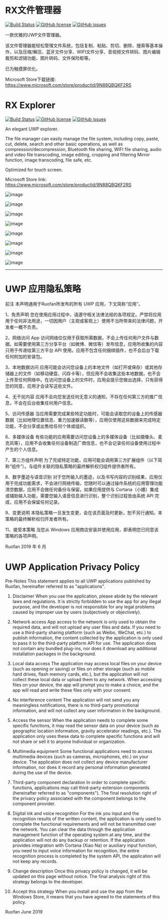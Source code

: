 # RX文件管理器

[![Build Status](https://dev.azure.com/zhuxb711/RX-Explorer/_apis/build/status/zhuxb711.RX-Explorer?branchName=master)](https://dev.azure.com/zhuxb711/RX-Explorer/_build/latest?definitionId=1&branchName=master) [![GitHub license](https://img.shields.io/github/license/zhuxb711/RX-Explorer?color=%2340C0D0&label=License)](https://github.com/zhuxb711/RX-Explorer/blob/master/LICENSE) [![GitHub issues](https://img.shields.io/github/issues/zhuxb711/RX-Explorer?color=orange&label=Issues)](https://github.com/zhuxb711/RX-Explorer/issues)

一款优雅的UWP文件管理器。

该文件管理器能轻松管理文件系统，包括复制、粘贴、剪切、删除、搜索等基本操作，以及压缩/解压、蓝牙文件分享、WIFI文件分享、音视频文件转码、图片编辑裁剪和滤镜功能、图片转码、文件保险柜等。

已为触摸屏优化。

Microsoft Store下载链接: https://www.microsoft.com/store/productId/9N88QBQKF2RS

# RX Explorer

[![Build Status](https://dev.azure.com/zhuxb711/RX-Explorer/_apis/build/status/zhuxb711.RX-Explorer?branchName=master)](https://dev.azure.com/zhuxb711/RX-Explorer/_build/latest?definitionId=1&branchName=master) [![GitHub license](https://img.shields.io/github/license/zhuxb711/RX-Explorer?color=%2340C0D0&label=License)](https://github.com/zhuxb711/RX-Explorer/blob/master/LICENSE) [![GitHub issues](https://img.shields.io/github/issues/zhuxb711/RX-Explorer?color=orange&label=Issues)](https://github.com/zhuxb711/RX-Explorer/issues)

An elegant UWP explorer.

The file manager can easily manage the file system, including copy, paste, cut, delete, search and other basic operations, as well as compression/decompression, Bluetooth file sharing, WIFI file sharing, audio and video file transcoding, image editing, cropping and filtering Mirror function, image transcoding, file safe, etc.

Optimized for touch screen.

Microsoft Store link: https://www.microsoft.com/store/productId/9N88QBQKF2RS

![image](https://github.com/zhuxb711/RX-Explorer/blob/master/RX_Explorer/Assets/Github-Intro1.png)

![image](https://github.com/zhuxb711/RX-Explorer/blob/master/RX_Explorer/Assets/Github-Intro2.png)

![image](https://github.com/zhuxb711/RX-Explorer/blob/master/RX_Explorer/Assets/Github-Intro3.png)

![image](https://github.com/zhuxb711/RX-Explorer/blob/master/RX_Explorer/Assets/Github-Intro4.png)

![image](https://github.com/zhuxb711/RX-Explorer/blob/master/RX_Explorer/Assets/Github-Intro5.png)

![image](https://github.com/zhuxb711/RX-Explorer/blob/master/RX_Explorer/Assets/Github-Intro6.png)

![image](https://github.com/zhuxb711/RX-Explorer/blob/master/RX_Explorer/Assets/Github-Intro7.png)

![image](https://github.com/zhuxb711/RX-Explorer/blob/master/RX_Explorer/Assets/Github-Intro8.png)

*****

# UWP 应用隐私策略
前注  本声明通用于Ruofan所发布的所有 UWP 应用，下文简称“应用”。

1、免责声明
您在使用应用过程中，请遵守相关法律法规的各项规定。严禁将应用用于任何非法用途，一切因用户（主观或客观上）使用不当所带来的法律问题，开发者一概不负责。

2、网络访问
App 访问网络仅仅用于获取所需数据，不会上传任何用户文件与数据。如需要使用第三方分享平台（如微博、微信等）发布信息，应用所收集的内容只用于传递给第三方平台 API 使用。应用不包含任何捆绑插件，也不会后台下载任何附加的安装包。

3、本地数据访问
应用可能会访问您设备上的本地文件（如打开或保存）或其他存储器上的文件（如移动硬盘、闪存卡等），但应用不会收集这些本地数据，也不会上传至任何网络中。在访问您设备上的文件时，应用会提示您做出选择，只有获得您的同意，应用才会读写这些文件。

4、无干扰内容
应用不会向您发送任何无意义的通知，不存在任何第三方的推广信息，不会在后台收集任何用户信息。

5、访问传感器
当应用需要完成某些特定功能时，可能会读取您的设备上的传感器数据（比如地理位置信息、重力加速器读数等），应用仅使用这些数据来完成特定功能，不会分享或出售给任何个体或组织。

6、多媒体设备
有些功能的应用需要访问您设备上的多媒体设备（比如摄像头、麦克风等），应用不会收集任何设备制造厂商信息，也不会记录任何设备使用过程中产生的个人信息。

7、第三方组件声明
为了完成特定功能，应用可能会调用第三方扩展组件（以下简称“组件”）。与组件关联的隐私策略的最终解析权归组件提供者所有。

8、数字墨迹与语音识别
对于您所输入的墨迹，以及书写内容的识别结果，应用仅用于完成功能需求，不会进行网络传输，您随时可以通过操作系统的应用管理功能清空数据，应用不会做任何备份与保留。如果应用提供与 Cortana（小娜）集成或辅助输入功能，需要您输入语音信息进行识别，整个识别过程皆由系统 API 完成，应用不会保留任何记录。

9、变更说明
本隐私策略一旦发生变更，会在该页面及时更新，恕不另行通知。本策略的最终解析权归开发者所有。

11、接受本策略
当您从 Windows 应用商店安装并使用应用，即表明您已同意该策略的各项声明。

Ruofan
2019 年 6 月   

# UWP Application Privacy Policy
Pre-Notes This statement applies to all UWP applications published by Ruofan, hereinafter referred to as "applications".

1. Disclaimer
When you use the application, please abide by the relevant laws and regulations. It is strictly forbidden to use the app for any illegal purpose, and the developer is not responsible for any legal problems caused by improper use by users (subjectively or objectively).

2. Network access
App access to the network is only used to obtain the required data, and will not upload any user files and data. If you need to use a third-party sharing platform (such as Weibo, WeChat, etc.) to publish information, the content collected by the application is only used to pass it to the third-party platform API for use. The application does not contain any bundled plug-ins, nor does it download any additional installation packages in the background.

3. Local data access
The application may access local files on your device (such as opening or saving) or files on other storage (such as mobile hard drives, flash memory cards, etc.), but the application will not collect these local data or upload them to any network. When accessing files on your device, the app will prompt you to make a choice, and the app will read and write these files only with your consent.

4. No interference content
The application will not send you any meaningless notifications, there is no third-party promotional information, and will not collect any user information in the background.

5. Access the sensor
When the application needs to complete some specific functions, it may read the sensor data on your device (such as geographic location information, gravity accelerator readings, etc.). The application only uses these data to complete specific functions and will not share or sell it to anyone Individual or organization.

6. Multimedia equipment
Some functional applications need to access multimedia devices (such as cameras, microphones, etc.) on your device. The application does not collect any device manufacturer information, nor does it record any personal information generated during the use of the device.

7. Third-party component declaration
In order to complete specific functions, applications may call third-party extension components (hereinafter referred to as "components"). The final resolution right of the privacy policy associated with the component belongs to the component provider.

8. Digital ink and voice recognition
For the ink you input and the recognition results of the written content, the application is only used to complete the functional requirements and will not be transmitted over the network. You can clear the data through the application management function of the operating system at any time, and the application will not do any backup or retention. If the application provides integration with Cortana (Xiao Na) or auxiliary input function, you need to input voice information for recognition, the entire recognition process is completed by the system API, the application will not keep any records.

9. Change description
Once this privacy policy is changed, it will be updated on this page without notice. The final analysis right of this strategy belongs to the developer.

11. Accept this strategy
When you install and use the app from the Windows Store, it means that you have agreed to the statements of this policy.

Ruofan
June 2019